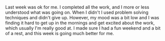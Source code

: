 Last week was ok for me. I completed all the work, and I more or less understood what was going on. When I didn't I used problem solving techniques and didn't give up. However, my mood was a bit low and I was finding it hard to get up in the mornings and get excited about the work, which usually I'm really good at. I made sure I had a fun weekend and a bit of a rest, and this week is going much better for me.
